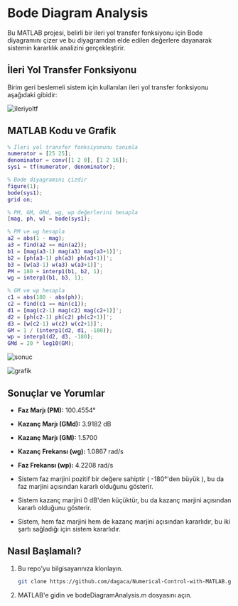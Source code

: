 # Bode Diagram Analysis
Bu MATLAB projesi, belirli bir ileri yol transfer fonksiyonu için Bode diyagramını çizer ve bu diyagramdan elde edilen değerlere dayanarak sistemin kararlılık analizini gerçekleştirir.

## İleri Yol Transfer Fonksiyonu
Birim geri beslemeli sistem için kullanılan ileri yol transfer fonksiyonu aşağıdaki gibidir:

![ileriyoltf](https://github.com/dagaca/Numerical-Control-with-MATLAB/assets/80363244/f45d528b-eb34-4031-a8cd-00e413664df1)



## MATLAB Kodu ve Grafik

```matlab
% İleri yol transfer fonksiyonunu tanımla
numerator = [25 25];
denominator = conv([1 2 0], [1 2 16]);
sys1 = tf(numerator, denominator);

% Bode diyagramını çizdir
figure(1);
bode(sys1);
grid on;

% PM, GM, GMd, wg, wp değerlerini hesapla
[mag, ph, w] = bode(sys1);

% PM ve wg hesapla
a2 = abs(1 - mag);
a3 = find(a2 == min(a2));
b1 = [mag(a3-1) mag(a3) mag(a3+1)]';
b2 = [ph(a3-1) ph(a3) ph(a3+1)]';
b3 = [w(a3-1) w(a3) w(a3+1)]';
PM = 180 + interp1(b1, b2, 1);
wg = interp1(b1, b3, 1);

% GM ve wp hesapla
c1 = abs(180 - abs(ph));
c2 = find(c1 == min(c1));
d1 = [mag(c2-1) mag(c2) mag(c2+1)]';
d2 = [ph(c2-1) ph(c2) ph(c2+1)]';
d3 = [w(c2-1) w(c2) w(c2+1)]';
GM = 1 / (interp1(d2, d1, -180));
wp = interp1(d2, d3, -180);
GMd = 20 * log10(GM);
```

![sonuc](https://github.com/dagaca/Numerical-Control-with-MATLAB/assets/80363244/cbc73ac3-4882-475a-a8d5-dea1ab6f71de)

![grafik](https://github.com/dagaca/Numerical-Control-with-MATLAB/assets/80363244/40cf0d74-fbd4-43b3-b768-75deef336948)


## Sonuçlar ve Yorumlar
- **Faz Marjı (PM):** 100.4554°
- **Kazanç Marjı (GMd):** 3.9182 dB
- **Kazanç Marjı (GM):** 1.5700
- **Kazanç Frekansı (wg):** 1.0867 rad/s
- **Faz Frekansı (wp):** 4.2208 rad/s


- Sistem faz marjini pozitif bir değere sahiptir ( -180°'den büyük ), bu da faz marjini açısından kararlı olduğunu gösterir.
- Sistem kazanç marjini 0 dB'den küçüktür, bu da kazanç marjini açısından kararlı olduğunu gösterir.
- Sistem, hem faz marjini hem de kazanç marjini açısından kararlıdır, bu iki şartı sağladığı için sistem kararlıdır.


## Nasıl Başlamalı?
1. Bu repo'yu bilgisayarınıza klonlayın.
   ```bash
   git clone https://github.com/dagaca/Numerical-Control-with-MATLAB.git
   ```
2. MATLAB'e gidin ve bodeDiagramAnalysis.m dosyasını açın.
